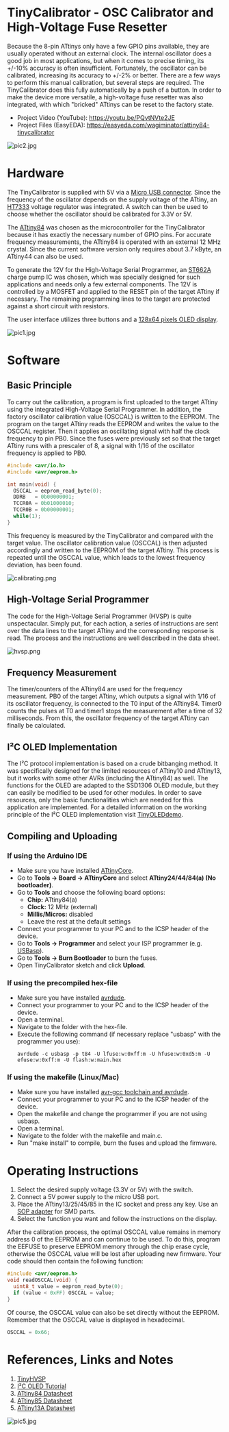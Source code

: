 # TinyCalibrator - OSC Calibrator and High-Voltage Fuse Resetter
Because the 8-pin ATtinys only have a few GPIO pins available, they are usually operated without an external clock. The internal oscillator does a good job in most applications, but when it comes to precise timing, its +/-10% accuracy is often insufficient. Fortunately, the oscillator can be calibrated, increasing its accuracy to +/-2% or better. There are a few ways to perform this manual calibration, but several steps are required. The TinyCalibrator does this fully automatically by a push of a button. In order to make the device more versatile, a high-voltage fuse resetter was also integrated, with which "bricked" ATtinys can be reset to the factory state.

- Project Video (YouTube): https://youtu.be/PQvtNVte2JE
- Project Files (EasyEDA): https://easyeda.com/wagiminator/attiny84-tinycalibrator

![pic2.jpg](https://raw.githubusercontent.com/wagiminator/ATtiny84-TinyCalibrator/main/documentation/TinyCalibrator_pic2.jpg)

# Hardware
The TinyCalibrator is supplied with 5V via a [Micro USB connector](https://aliexpress.com/wholesale?SearchText=micro+usb+2pin+dip). Since the frequency of the oscillator depends on the supply voltage of the ATtiny, an [HT7333](https://datasheet.lcsc.com/szlcsc/Holtek-Semicon-HT7333-A_C21583.pdf) voltage regulator was integrated. A switch can then be used to choose whether the oscillator should be calibrated for 3.3V or 5V.

The [ATtiny84](http://ww1.microchip.com/downloads/en/devicedoc/Atmel-7701_Automotive-Microcontrollers-ATtiny24-44-84_Datasheet.pdf) was chosen as the microcontroller for the TinyCalibrator because it has exactly the necessary number of GPIO pins. For accurate frequency measurements, the ATtiny84 is operated with an external 12 MHz crystal. Since the current software version only requires about 3.7 kByte, an ATtiny44 can also be used.

To generate the 12V for the High-Voltage Serial Programmer, an [ST662A](https://datasheet.lcsc.com/szlcsc/2004081608_STMicroelectronics-ST662ACD-TR_C500661.pdf) charge pump IC was chosen, which was specially designed for such applications and needs only a few external components. The 12V is controlled by a MOSFET and applied to the RESET pin of the target ATtiny if necessary. The remaining programming lines to the target are protected against a short circuit with resistors.

The user interface utilizes three buttons and a [128x64 pixels OLED display](http://aliexpress.com/wholesale?SearchText=128+64+0.96+oled+new+4pin).

![pic1.jpg](https://raw.githubusercontent.com/wagiminator/ATtiny84-TinyCalibrator/main/documentation/TinyCalibrator_pic1.jpg)

# Software
## Basic Principle
To carry out the calibration, a program is first uploaded to the target ATtiny using the integrated High-Voltage Serial Programmer. In addition, the factory oscillator calibration value (OSCCAL) is written to the EEPROM. The program on the target ATtiny reads the EEPROM and writes the value to the OSCCAL register. Then it applies an oscillating signal with half the clock frequency to pin PB0. Since the fuses were previously set so that the target ATtiny runs with a prescaler of 8, a signal with 1/16 of the oscillator frequency is applied to PB0.

```c
#include <avr/io.h>
#include <avr/eeprom.h>

int main(void) {
  OSCCAL = eeprom_read_byte(0);
  DDRB   = 0b00000001;
  TCCR0A = 0b01000010;
  TCCR0B = 0b00000001;
  while(1);
}
```

This frequency is measured by the TinyCalibrator and compared with the target value. The oscillator calibration value (OSCCAL) is then adjusted accordingly and written to the EEPROM of the target ATtiny. This process is repeated until the OSCCAL value, which leads to the lowest frequency deviation, has been found.

![calibrating.png](https://raw.githubusercontent.com/wagiminator/ATtiny84-TinyCalibrator/main/documentation/TinyCalibrator_calibrating.png)

## High-Voltage Serial Programmer
The code for the High-Voltage Serial Programmer (HVSP) is quite unspectacular. Simply put, for each action, a series of instructions are sent over the data lines to the target ATtiny and the corresponding response is read. The process and the instructions are well described in the data sheet.

![hvsp.png](https://raw.githubusercontent.com/wagiminator/ATtiny84-TinyCalibrator/main/documentation/TinyCalibrator_hvsp.png)

## Frequency Measurement
The timer/counters of the ATtiny84 are used for the frequency measurement. PB0 of the target ATtiny, which outputs a signal with 1/16 of its oscillator frequency, is connected to the T0 input of the ATtiny84. Timer0 counts the pulses at T0 and timer1 stops the measurement after a time of 32 milliseconds. From this, the oscillator frequency of the target ATtiny can finally be calculated.

## I²C OLED Implementation
The I²C protocol implementation is based on a crude bitbanging method. It was specifically designed for the limited resources of ATtiny10 and ATtiny13, but it works with some other AVRs (including the ATtiny84) as well. The functions for the OLED are adapted to the SSD1306 OLED module, but they can easily be modified to be used for other modules. In order to save resources, only the basic functionalities which are needed for this application are implemented. For a detailed information on the working principle of the I²C OLED implementation visit [TinyOLEDdemo](https://github.com/wagiminator/attiny13-tinyoleddemo).

## Compiling and Uploading
### If using the Arduino IDE
- Make sure you have installed [ATtinyCore](https://github.com/SpenceKonde/ATTinyCore).
- Go to **Tools -> Board -> ATtinyCore** and select **ATtiny24/44/84(a) (No bootloader)**.
- Go to **Tools** and choose the following board options:
  - **Chip:**           ATtiny84(a)
  - **Clock:**          12 MHz (external)
  - **Millis/Micros:**  disabled
  - Leave the rest at the default settings
- Connect your programmer to your PC and to the ICSP header of the device.
- Go to **Tools -> Programmer** and select your ISP programmer (e.g. [USBasp](https://aliexpress.com/wholesale?SearchText=usbasp)).
- Go to **Tools -> Burn Bootloader** to burn the fuses.
- Open TinyCalibrator sketch and click **Upload**.

### If using the precompiled hex-file
- Make sure you have installed [avrdude](https://learn.adafruit.com/usbtinyisp/avrdude).
- Connect your programmer to your PC and to the ICSP header of the device.
- Open a terminal.
- Navigate to the folder with the hex-file.
- Execute the following command (if necessary replace "usbasp" with the programmer you use):
  ```
  avrdude -c usbasp -p t84 -U lfuse:w:0xff:m -U hfuse:w:0xd5:m -U efuse:w:0xff:m -U flash:w:main.hex
  ```

### If using the makefile (Linux/Mac)
- Make sure you have installed [avr-gcc toolchain and avrdude](http://maxembedded.com/2015/06/setting-up-avr-gcc-toolchain-on-linux-and-mac-os-x/).
- Connect your programmer to your PC and to the ICSP header of the device.
- Open the makefile and change the programmer if you are not using usbasp.
- Open a terminal.
- Navigate to the folder with the makefile and main.c.
- Run "make install" to compile, burn the fuses and upload the firmware.

# Operating Instructions
1. Select the desired supply voltage (3.3V or 5V) with the switch.
2. Connect a 5V power supply to the micro USB port.
3. Place the ATtiny13/25/45/85 in the IC socket and press any key. Use an [SOP adapter](https://aliexpress.com/wholesale?SearchText=sop-8+150mil+200mil+adapter) for SMD parts.
4. Select the function you want and follow the instructions on the display.

After the calibration process, the optimal OSCCAL value remains in memory address 0 of the EEPROM and can continue to be used. To do this, program the EEFUSE to preserve EEPROM memory through the chip erase cycle, otherwise the OSCCAL value will be lost after uploading new firmware. Your code should then contain the following function:

```c
#include <avr/eeprom.h>
void readOSCCAL(void) {
  uint8_t value = eeprom_read_byte(0);
  if (value < 0xFF) OSCCAL = value;
}
```

Of course, the OSCCAL value can also be set directly without the EEPROM. Remember that the OSCCAL value is displayed in hexadecimal.

```c
OSCCAL = 0x66;
```

# References, Links and Notes
1. [TinyHVSP](https://github.com/wagiminator/ATtiny84-TinyHVSP)
2. [I²C OLED Tutorial](https://github.com/wagiminator/attiny13-tinyoleddemo)
3. [ATtiny84 Datasheet](http://ww1.microchip.com/downloads/en/devicedoc/Atmel-7701_Automotive-Microcontrollers-ATtiny24-44-84_Datasheet.pdf)
4. [ATtiny85 Datasheet](https://ww1.microchip.com/downloads/en/DeviceDoc/Atmel-2586-AVR-8-bit-Microcontroller-ATtiny25-ATtiny45-ATtiny85_Datasheet.pdf)
5. [ATtiny13A Datasheet](http://ww1.microchip.com/downloads/en/DeviceDoc/doc8126.pdf)

![pic5.jpg](https://raw.githubusercontent.com/wagiminator/ATtiny84-TinyCalibrator/main/documentation/TinyCalibrator_pic5.jpg)
